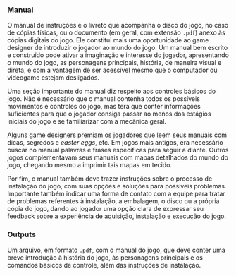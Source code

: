 ### Manual

O manual de instruções é o livreto que acompanha o disco do jogo, no caso de
cópias físicas, ou o documento (em geral, com extensão `.pdf`) anexo às cópias
digitais do jogo.  Ele constitui mais uma oportunidade ao game designer de
introduzir o jogador ao mundo do jogo. Um manual bem escrito e construído pode
ativar a imaginação e interesse do jogador, apresentando o mundo do jogo, as
personagens principais, história, de maneira visual e direta, e com a vantagem
de ser acessível mesmo que o computador ou videogame estejam desligados.

Uma seção importante do manual diz respeito aos controles básicos do jogo. Não
é necessário que o manual contenha todos os possíveis movimentos e controles
do jogo, mas terá que conter informações suficientes para que o jogador
consiga passar ao menos dos estágios iniciais do jogo e se familiarizar com
a mecânica geral.

Alguns game designers premiam os jogadores que leem seus manuais com
dicas, segredos e _easter eggs_, etc. Em jogos mais antigos, era
necessário buscar no manual palavras e frases específicas para
seguir a diante. Outros jogos complementavam seus manuais com mapas detalhados
do mundo do jogo, chegando mesmo a imprimir tais mapas em tecido.

Por fim, o manual também deve trazer instruções sobre o processo de instalação
do jogo, com suas opções e soluções para possíveis problemas. Importante
também indicar uma forma de contato com a equipe para tratar de problemas
referentes à instalação, a embalagem, o disco ou a própria cópia do jogo,
dando ao jogador uma opção clara de expressar seu feedback sobre a
experiência de aquisição, instalação e execução do jogo.

### Outputs

Um arquivo, em formato `.pdf`, com o manual do jogo, que deve conter uma breve
introdução à história do jogo, às personagens principais e os comandos básicos
de controle, além das instruções de instalação.
